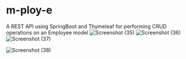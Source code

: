 # m-ploy-e
A REST API using SpringBoot and Thymeleaf for performing CRUD operations on an Employee model
![Screenshot (35)](https://github.com/dr33k/m-ploy-e/assets/69149388/b1097a56-26aa-47e4-92f3-89855a59877c)
![Screenshot (36)](https://github.com/dr33k/m-ploy-e/assets/69149388/2a62a7a5-de11-4bf8-b61c-c1695fc9b733)
![Screenshot (37)](https://github.com/dr33k/m-ploy-e/assets/69149388/5e028d54-6ba4-4aef-8200-d51f26da4713)

![Screenshot (38)](https://github.com/dr33k/m-ploy-e/assets/69149388/3c256c12-eedb-4cbb-978c-15a7fb1e2184)
